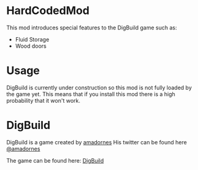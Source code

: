 # HardCodedMod

This mod introduces special features to the DigBuild game such as:

* Fluid Storage
* Wood doors

# Usage

DigBuild is currently under construction so this mod is not fully loaded by the game yet.
This means that if you install this mod there is a high probability that it won't work.

# DigBuild

DigBuild is a game created by [amadornes](https://github.com/amadornes)
His twitter can be found here [@amadornes](https://twitter.com/amadornes)

The game can be found here: [DigBuild](https://github.com/DigBuild)
